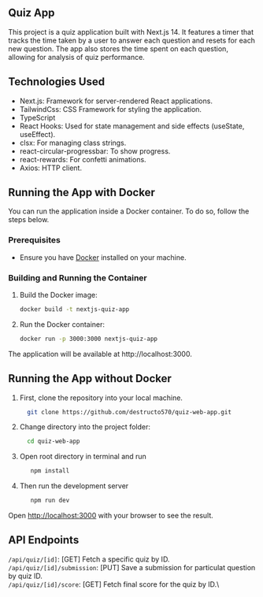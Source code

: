 ## Quiz App
This project is a quiz application built with Next.js 14. It features a timer that tracks the time taken by a user to answer each question and resets for each new question. The app also stores the time spent on each question, allowing for analysis of quiz performance.

## Technologies Used
- Next.js: Framework for server-rendered React applications.
- TailwindCss: CSS Framework for styling the application.
- TypeScript
- React Hooks: Used for state management and side effects (useState, useEffect).
- clsx: For managing class strings.
- react-circular-progressbar: To show progress.
- react-rewards: For confetti animations.
- Axios: HTTP client.

## Running the App with Docker
You can run the application inside a Docker container. To do so, follow the steps below.
### Prerequisites

- Ensure you have [Docker](https://www.docker.com/) installed on your machine.

### Building and Running the Container
1. Build the Docker image:
   ```bash
   docker build -t nextjs-quiz-app
   ```
   
2. Run the Docker container:
   ```bash
   docker run -p 3000:3000 nextjs-quiz-app
   ```

The application will be available at http://localhost:3000.

## Running the App without Docker
1. First, clone the repository into your local machine.
   ```bash
     git clone https://github.com/destructo570/quiz-web-app.git
   ```
2. Change directory into the project folder:
   ```bash
     cd quiz-web-app
   ```
3. Open root directory in terminal and run
   ```bash
      npm install
   ```
4. Then run the development server
   ```bash
      npm run dev
   ```

Open [http://localhost:3000](http://localhost:3000) with your browser to see the result.

## API Endpoints
```/api/quiz/[id]```: [GET] Fetch a specific quiz by ID.\
```/api/quiz/[id]/submission```: [PUT] Save a submission for particulat question by quiz ID.\
```/api/quiz/[id]/score```: [GET] Fetch final score for the quiz by ID.\
